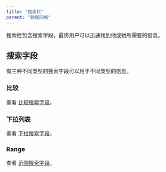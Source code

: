 ```yaml
---
title: "搜索栏"
parent: "数据网格"
---
```



搜索栏包含搜索字段，最终用户可以迅速找到他或她所需要的信息。

## 搜索字段

有三种不同类型的搜索字段可以用于不同类型的信息。

### 比较

查看 [比较搜索字段](comparison-search-field)。

### 下拉列表

查看 [下拉搜索字段](drop-down-search-field)。

### Range

查看 [范围搜索字段](range-search-field)。
